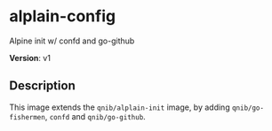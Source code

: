 # alplain-config
Alpine init w/ confd and go-github

**Version**: v1

## Description

This image extends the `qnib/alplain-init` image, by adding `qnib/go-fishermen`, `confd` and `qnib/go-github`.
